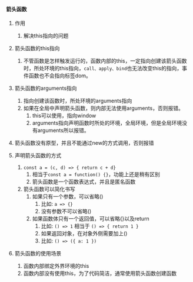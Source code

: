 
#### 箭头函数

1. 作用
   1) 解决this指向的问题

2. 箭头函数的this指向
   1) 不管函数是怎样触发运行的，函数内部的this，一定指向创建该箭头函数时，所处环境的this指向，`call、apply、bind`也无法改变this的指向，事件函数也不会指向标签dom。

3. 箭头函数的arguments指向
   1) 指向创建该函数时，所处环境的arguments指向
   2) 如果在全局中声明箭头函数，则内部无法使用arguments，否则报错。
      1) this可以使用，指向window
      2) arguments指向声明函数时所处的环境，全局环境，但是全局环境没有arguments所以报错。

4. 箭头函数没有原型，并且不能通过new的方式调用，否则报错

5. 声明箭头函数的方式
   1) `const a = (c, d) => { return c + d}`
      1) 相当于`const a = function() {}`，功能上还是稍有区别
      2) 箭头函数是一个函数表达式，并且是匿名函数
   2) 箭头函数可以简化书写
      1) 如果只有一个参数，可以省略()
         1) 比如: `a => {}`
         2) 没有参数不可以省略()
      2) 如果函数体只有一个返回值，可以省略{}以及return
         1) 比如: `() => 1` 相当于 `() => { return 1 }`
         2) 如果返回对象，在对象外侧需要加上()
         3) 比如: `() => ({ a: 1 })`


6. 箭头函数的使用场景
   1) 函数内部绑定外界环境的this
   2) 函数内部没有使用this，为了代码简洁，通常使用箭头函数创建函数



